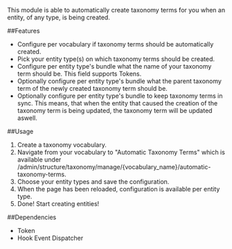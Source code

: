 This module is able to automatically create taxonomy terms for you when an
entity, of any type, is being created.

##Features

* Configure per vocabulary if taxonomy terms should be automatically created.
* Pick your entity type(s) on which taxonomy terms should be created.
* Configure per entity type's bundle what the name of your taxonomy term should
be. This field supports Tokens.
* Optionally configure per entity type's bundle what the parent taxonomy term
of the newly created taxonomy term should be.
* Optionally configure per entity type's bundle to keep taxonomy terms in sync.
This means, that when the entity that caused the creation of the taxonomy term
is being updated, the taxonomy term will be updated aswell.

##Usage

1. Create a taxonomy vocabulary.
2. Navigate from your vocabulary to "Automatic Taxonomy Terms" which is
available under
/admin/structure/taxonomy/manage/{vocabulary_name}/automatic-taxonomy-terms.
3. Choose your entity types and save the configuration.
4. When the page has been reloaded, configuration is available per entity type.
5. Done! Start creating entities!

##Dependencies

* Token
* Hook Event Dispatcher
